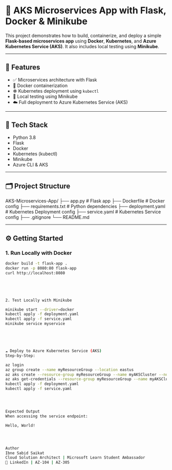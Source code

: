# 🚀 AKS Microservices App with Flask, Docker & Minikube

This project demonstrates how to build, containerize, and deploy a simple **Flask-based microservices app** using **Docker**, **Kubernetes**, and **Azure Kubernetes Service (AKS)**. It also includes local testing using **Minikube**.

---

## 📌 Features

- ✅ Microservices architecture with Flask
- 🐳 Docker containerization
- ☸️ Kubernetes deployment using `kubectl`
- 🔁 Local testing using Minikube
- ☁️ Full deployment to Azure Kubernetes Service (AKS)

---

## 🧰 Tech Stack

- Python 3.8
- Flask
- Docker
- Kubernetes (kubectl)
- Minikube
- Azure CLI & AKS

---

## 🗂️ Project Structure

AKS-Microservices-App/
├── app.py # Flask app
├── Dockerfile # Docker config
├── requirements.txt # Python dependencies
├── deployment.yaml # Kubernetes Deployment config
├── service.yaml # Kubernetes Service config
├── .gitignore
└── README.md






---

## ⚙️ Getting Started

### 1. Run Locally with Docker

```bash
docker build -t flask-app .
docker run -p 8080:80 flask-app
curl http://localhost:8080





2. Test Locally with Minikube

minikube start --driver=docker
kubectl apply -f deployment.yaml
kubectl apply -f service.yaml
minikube service myservice





☁️ Deploy to Azure Kubernetes Service (AKS)
Step-by-Step:

az login
az group create --name myResourceGroup --location eastus
az aks create --resource-group myResourceGroup --name myAKSCluster --node-count 3 --enable-addons monitoring --generate-ssh-keys
az aks get-credentials --resource-group myResourceGroup --name myAKSCluster
kubectl apply -f deployment.yaml
kubectl apply -f service.yaml




Expected Output
When accessing the service endpoint:

Hello, World!




Author
Ibne Sabid Saikat
Cloud Solution Architect | Microsoft Learn Student Ambassador
🔗 LinkedIn | AZ-104 | AZ-305

